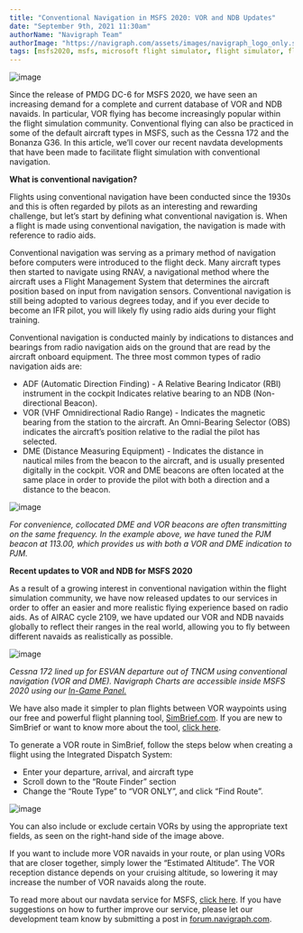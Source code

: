 ```yaml
---
title: "Conventional Navigation in MSFS 2020: VOR and NDB Updates"
date: "September 9th, 2021 11:30am"
authorName: "Navigraph Team"
authorImage: "https://navigraph.com/assets/images/navigraph_logo_only.svg"
tags: [msfs2020, msfs, microsoft flight simulator, flight simulator, flight sim]
---
```


![image](https://64.media.tumblr.com/27baaed1dff3afdfde5ec21631a9fb14/fe24e8c9e03cb466-46/s540x810/49f7fe166d9e2eda25f41cd67a675e83ca764e6e.jpg)

Since the release of PMDG DC-6 for MSFS 2020, we have seen an increasing demand for a complete and current database of VOR and NDB navaids. In particular, VOR flying has become increasingly popular within the flight simulation community. Conventional flying can also be practiced in some of the default aircraft types in MSFS, such as the Cessna 172 and the Bonanza G36\. In this article, we’ll cover our recent navdata developments that have been made to facilitate flight simulation with conventional navigation.

**What is conventional navigation?**  
  
Flights using conventional navigation have been conducted since the 1930s and this is often regarded by pilots as an interesting and rewarding challenge, but let’s start by defining what conventional navigation is. When a flight is made using conventional navigation, the navigation is made with reference to radio aids. 

Conventional navigation was serving as a primary method of navigation before computers were introduced to the flight deck. Many aircraft types then started to navigate using RNAV, a navigational method where the aircraft uses a Flight Management System that determines the aircraft position based on input from navigation sensors. Conventional navigation is still being adopted to various degrees today, and if you ever decide to become an IFR pilot, you will likely fly using radio aids during your flight training. 

Conventional navigation is conducted mainly by indications to distances and bearings from radio navigation aids on the ground that are read by the aircraft onboard equipment. The three most common types of radio navigation aids are:

* ADF (Automatic Direction Finding) - A Relative Bearing Indicator (RBI) instrument in the cockpit Indicates relative bearing to an NDB (Non-directional Beacon).
* VOR (VHF Omnidirectional Radio Range) - Indicates the magnetic bearing from the station to the aircraft. An Omni-Bearing Selector (OBS) indicates the aircraft’s position relative to the radial the pilot has selected.
* DME (Distance Measuring Equipment) - Indicates the distance in nautical miles from the beacon to the aircraft, and is usually presented digitally in the cockpit. VOR and DME beacons are often located at the same place in order to provide the pilot with both a direction and a distance to the beacon.

![image](https://64.media.tumblr.com/f1d0c5f49502519ae1a8af8017229864/fe24e8c9e03cb466-5d/s540x810/eab2548f3d4472f01c577dff534caaddc1f923fb.png)

_For convenience, collocated DME and VOR beacons are often transmitting on the same frequency. In the example above, we have tuned the PJM beacon at 113.00, which provides us with both a VOR and DME indication to PJM._ 

**Recent updates to VOR and NDB for MSFS 2020** 

As a result of a growing interest in conventional navigation within the flight simulation community, we have now released updates to our services in order to offer an easier and more realistic flying experience based on radio aids. As of AIRAC cycle 2109, we have updated our VOR and NDB navaids globally to reflect their ranges in the real world, allowing you to fly between different navaids as realistically as possible.  

![image](https://64.media.tumblr.com/03e8cc2badb97dc25e0a426ed0f6f8d9/fe24e8c9e03cb466-d1/s540x810/af4155f33bcf71945f4dc816066eb5263c6ae52a.jpg)

_Cessna 172 lined up for ESVAN departure out of TNCM using conventional navigation (VOR and DME). Navigraph Charts are accessible inside MSFS 2020 using our [In-Game Panel.](https://blog.navigraph.com/post/661312247950458880/ingamepanel?utmsource=blog&utmmedium=social&utmcontent=blogingamepanellink&utmcampaign=conventionalnavigationmsfs2020)_ 

We have also made it simpler to plan flights between VOR waypoints using our free and powerful flight planning tool, [SimBrief.com](https://www.simbrief.com/home/?utm_source=blog&utm_medium=social&utm_content=sbwebsite_home&utm_campaign=conventional_navigation_msfs2020). If you are new to SimBrief or want to know more about the tool, [click here](https://navigraph.com/products/simbrief?utm_source=blog&utm_medium=social&utm_content=website_sb_product_page&utm_campaign=conventional_navigation_msfs2020).

To generate a VOR route in SimBrief, follow the steps below when creating a flight using the Integrated Dispatch System:  

* Enter your departure, arrival, and aircraft type
* Scroll down to the “Route Finder” section
* Change the “Route Type” to “VOR ONLY”, and click “Find Route”.

![image](https://64.media.tumblr.com/8e8a9783b6fb8fc2e07ae6348e57280c/fe24e8c9e03cb466-6b/s540x810/219a4c88b2de39bb3b1b8e727c1a5db1ad42f184.png)

You can also include or exclude certain VORs by using the appropriate text fields, as seen on the right-hand side of the image above.   
  
If you want to include more VOR navaids in your route, or plan using VORs that are closer together, simply lower the “Estimated Altitude”. The VOR reception distance depends on your cruising altitude, so lowering it may increase the number of VOR navaids along the route.

To read more about our navdata service for MSFS, [click here](https://blog.navigraph.com/post/661311268821581825/navdatamsfs2020?utm_source=blog&utm_medium=social&utm_content=blog_navdata_msfs2020_link&utm_campaign=conventional_navigation_msfs2020). If you have suggestions on how to further improve our service, please let our development team know by submitting a post in [forum.navigraph.com](https://href.li/?https://navigraph.com/redirect.ashx?url=https%3A%2F%2Fforum.navigraph.com%2F?utm_source=blog&utm_medium=social&utm_content=forum_home_link&utm_campaign=conventional_navigation_msfs2020). 